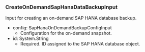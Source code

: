 ### CreateOnDemandSapHanaDataBackupInput
Input for creating an on-demand SAP HANA database backup.

- config: SapHanaOnDemandBackupConfigInput
  - Configuration for the on-demand snapshot.
- id: System.String
  - Required. ID assigned to the SAP HANA database object.
